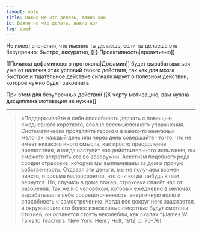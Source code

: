 ```yaml
---
layout: note
title: Важно не что делать, важно как
id: Важно не что делать, важно как
tag: seed
---
```





Не имеет значения, что именно ты делаешь, если ты делаешь это безупречно: быстро, аккуратно, [[§ Проактивность|проактивно]]

[[Починка дофаминового протокола|Дофамин]] будет вырабатываться уже от наличия этих условий твоего действия, так как для мозга быстрое и тщательное действие сигнализирует о полезном действии, которое нужно будет закрепить

При этом для безупречных действий [[К черту мотивацию, вам нужна дисциплина|мотивация не нужна]]

---

>«Поддерживайте в себе способность дерзать с помощью ежедневного короткого, вполне бессмысленного упражнения. Систематически проявляйте героизм в каких-то ненужных мелочах: каждый день или через день совершайте что-то, что не имеет никакого иного смысла, как просто преодоление препятствия, и когда наступит час действительного испытания, вы сможете встретить его во всеоружии. Аскетизм подобного рода сродни страховке, которую мы выплачиваем за дом и прочую собственность. Отдавая эти деньги, мы не получаем взамен ничего, и весьма маловероятно, что они когда-нибудь к нам вернутся. Но, случись в доме пожар, страховка спасёт нас от разорения. Так же и с человеком, который ежедневно в мелочах вырабатывал в себе сосредоточенность, энергичную волю и способность к самоотречению. Когда все вокруг него зашатается, и окружающие его более изнеженные смертные будут сметены стихией, он останется стоять неколебим, как скала» *(James W. Talks to Teachers. New York: Henry Holt, 1912, p. 75–76)

